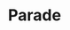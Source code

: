 ---
facebook: http://facebook.com/paradehq
instagram: https://instagram.com/parade_hq
linkedin: https://linkedin.com/company/getparade
logohandle: getparade
sort: parade
title: Parade
twitter: https://x.com/getparade
website: https://www.getparade.com/
---